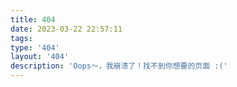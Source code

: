 ```yaml
---
title: 404
date: 2023-03-22 22:57:11
tags:
type: '404'
layout: '404'
description: 'Oops～，我崩溃了！找不到你想要的页面 :('
---
```

